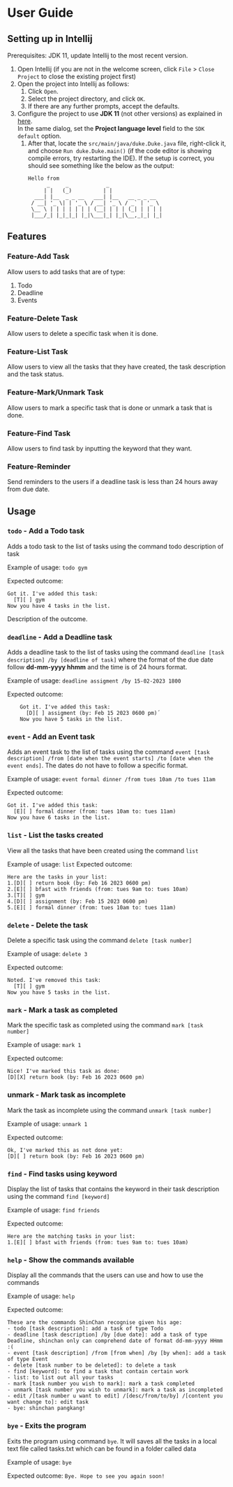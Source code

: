 # User Guide

## Setting up in Intellij

Prerequisites: JDK 11, update Intellij to the most recent version.

1. Open Intellij (if you are not in the welcome screen, click `File` > `Close Project` to close the existing project first)
2. Open the project into Intellij as follows:
    1. Click `Open`.
    1. Select the project directory, and click `OK`.
    1. If there are any further prompts, accept the defaults.
3. Configure the project to use **JDK 11** (not other versions) as explained in [here](https://www.jetbrains.com/help/idea/sdk.html#set-up-jdk).<br>
   In the same dialog, set the **Project language level** field to the `SDK default` option.
   1. After that, locate the `src/main/java/duke.Duke.java` file, right-click it, and choose `Run duke.Duke.main()` (if the code editor is showing compile errors, try restarting the IDE). If the setup is correct, you should see something like the below as the output:
      ```
      Hello from
            _     _            _                 
           | |   (_)          | |                
        ___| |__  _ _ __   ___| |__   __ _ _ __  
       / __| '_ \| | '_ \ / __| '_ \ / _` | '_ \
       \__ \ | | | | | | | (__| | | | (_| | | | |
       |___/_| |_|_|_| |_|\___|_| |_|\__,_|_| |_|

       ```

## Features 

### Feature-Add Task
Allow users to add tasks that are of type: 
1. Todo 
2. Deadline
3. Events 

### Feature-Delete Task
Allow users to delete a specific task when it is done. 

### Feature-List Task 
Allow users to view all the tasks that they have created, the task description and the task status. 

### Feature-Mark/Unmark Task 
Allow users to mark a specific task that is done or unmark a task that is done. 

### Feature-Find Task 
Allow users to find task by inputting the keyword that they want. 

### Feature-Reminder 
Send reminders to the users if a deadline task is less than 24 hours away from due date. 

## Usage

### `todo` - Add a Todo task

Adds a todo task to the list of tasks using the command todo description of task

Example of usage: `todo gym`

Expected outcome: 
````
Got it. I've added this task:
  [T][ ] gym
Now you have 4 tasks in the list.
````

Description of the outcome.

### `deadline` - Add a Deadline task 
Adds a deadline task to the list of tasks using the command `deadline [task description] /by [deadline of task]` where the format of 
the due date follow **dd-mm-yyyy hhmm** and the time is of 24 hours format. 

Example of usage: `deadline assigment /by 15-02-2023 1800`

Expected outcome: 
````
    Got it. I've added this task: 
      [D][ ] assigment (by: Feb 15 2023 0600 pm)´
    Now you have 5 tasks in the list.
````

### `event` - Add an Event task 
Adds an event task to the list of tasks using the command 
`event [task description] /from [date when the event starts] /to [date when the event ends]`. The dates do not have to 
follow a specific format. 

Example of usage: `event formal dinner /from tues 10am /to tues 11am`

Expected outcome:
````
Got it. I've added this task:
  [E][ ] formal dinner (from: tues 10am to: tues 11am)
Now you have 6 tasks in the list.
````
### `list` - List the tasks created
View all the tasks that have been created using the command `list`

Example of usage: `list`
Expected outcome: 
````
Here are the tasks in your list:
1.[D][ ] return book (by: Feb 16 2023 0600 pm)
2.[E][ ] bfast with friends (from: tues 9am to: tues 10am)
3.[T][ ] gym
4.[D][ ] assignment (by: Feb 15 2023 0600 pm)
5.[E][ ] formal dinner (from: tues 10am to: tues 11am)

````

### `delete` - Delete the task 
Delete a specific task using the command `delete [task number]`

Example of usage: `delete 3`

Expected outcome: 
````
Noted. I've removed this task:
  [T][ ] gym
Now you have 5 tasks in the list.
````

### `mark` - Mark a task as completed 
Mark the specific task as completed using the command `mark [task number]`

Example of usage: `mark 1`

Expected outcome: 
````
Nice! I've marked this task as done:
[D][X] return book (by: Feb 16 2023 0600 pm)
````
### unmark - Mark task as incomplete
Mark the task as incomplete using the command `unmark [task number]`

Example of usage: `unmark 1`

Expected outcome: 
````
Ok, I've marked this as not done yet:
[D][ ] return book (by: Feb 16 2023 0600 pm)
````

### `find` - Find tasks using keyword 
Display the list of tasks that contains the keyword in their task description using the 
command `find [keyword]`

Example of usage: `find friends`

Expected outcome: 
````
Here are the matching tasks in your list:
1.[E][ ] bfast with friends (from: tues 9am to: tues 10am)
````
### `help` - Show the commands available
Display all the commands that the users can use and how to use the commands

Example of usage: `help`

Expected outcome: 
````
These are the commands ShinChan recognise given his age:
- todo [task description]: add a task of type Todo
- deadline [task description] /by [due date]: add a task of type Deadline, shinchan only can comprehend date of format dd-mm-yyyy HHmm :(
- event [task description] /from [from when] /by [by when]: add a task of type Event
- delete [task number to be deleted]: to delete a task
- find [keyword]: to find a task that contain certain work
- list: to list out all your tasks
- mark [task number you wish to mark]: mark a task completed
- unmark [task number you wish to unmark]: mark a task as incompleted
- edit /[task number u want to edit] /[desc/from/to/by] /[content you want change to]: edit task
- bye: shinchan pangkang!
````

### `bye` - Exits the program
Exits the program using command `bye`. It will saves all the tasks in a local text file called tasks.txt which can be 
found in a folder called data 

Example of usage: `bye`

Expected outcome: `Bye. Hope to see you again soon!`
